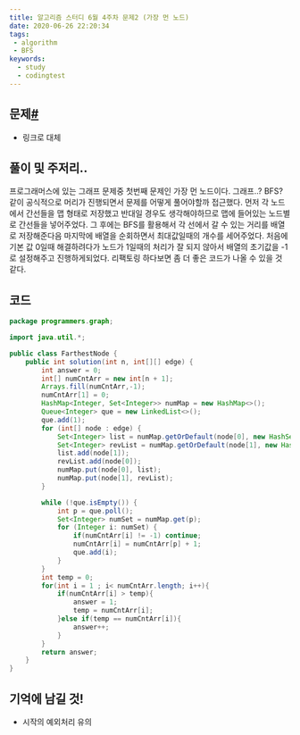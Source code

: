 ```yaml
---
title: 알고리즘 스터디 6월 4주차 문제2 (가장 먼 노드)
date: 2020-06-26 22:20:34
tags:
 - algorithm
 - BFS
keywords:
  - study
  - codingtest
---
```


## 문제[#](https://programmers.co.kr/learn/courses/30/lessons/49189)

- 링크로 대체

## 풀이 및 주저리..

프로그래머스에 있는 그래프 문제중 첫번째 문제인 가장 먼 노드이다. 그래프..? BFS? 같이 공식적으로 머리가 진행되면서 문제를 어떻게 풀어야할까 접근했다. 먼저 각 노드에서 간선들을 맵 형태로 저장했고 반대일 경우도 생각해야하므로 맵에 들어있는 노드별로 간선들을 넣어주었다. 그 후에는 BFS를 활용해서 각 선에서 갈 수 있는 거리를 배열로 저장해준다음 마지막에 배열을 순회하면서 최대값일때의 개수를 세어주었다. 처음에 기본 값 0일때 해결하려다가 노드가 1일때의 처리가 잘 되지 않아서 배열의 초기값을 -1로 설정해주고 진행하게되었다. 리팩토링 하다보면 좀 더 좋은 코드가 나올 수 있을 것 같다.

## 코드

```java
package programmers.graph;

import java.util.*;

public class FarthestNode {
    public int solution(int n, int[][] edge) {
        int answer = 0;
        int[] numCntArr = new int[n + 1];
        Arrays.fill(numCntArr,-1);
        numCntArr[1] = 0;
        HashMap<Integer, Set<Integer>> numMap = new HashMap<>();
        Queue<Integer> que = new LinkedList<>();
        que.add(1);
        for (int[] node : edge) {
            Set<Integer> list = numMap.getOrDefault(node[0], new HashSet<>());
            Set<Integer> revList = numMap.getOrDefault(node[1], new HashSet<>());
            list.add(node[1]);
            revList.add(node[0]);
            numMap.put(node[0], list);
            numMap.put(node[1], revList);
        }

        while (!que.isEmpty()) {
            int p = que.poll();
            Set<Integer> numSet = numMap.get(p);
            for (Integer i: numSet) {
                if(numCntArr[i] != -1) continue;
                numCntArr[i] = numCntArr[p] + 1;
                que.add(i);
            }
        }
        int temp = 0;
        for(int i = 1 ; i< numCntArr.length; i++){
            if(numCntArr[i] > temp){
                answer = 1;
                temp = numCntArr[i];
            }else if(temp == numCntArr[i]){
                answer++;
            }
        }
        return answer;
    }
}

```

## 기억에 남길 것!

- 시작의 예외처리 유의
